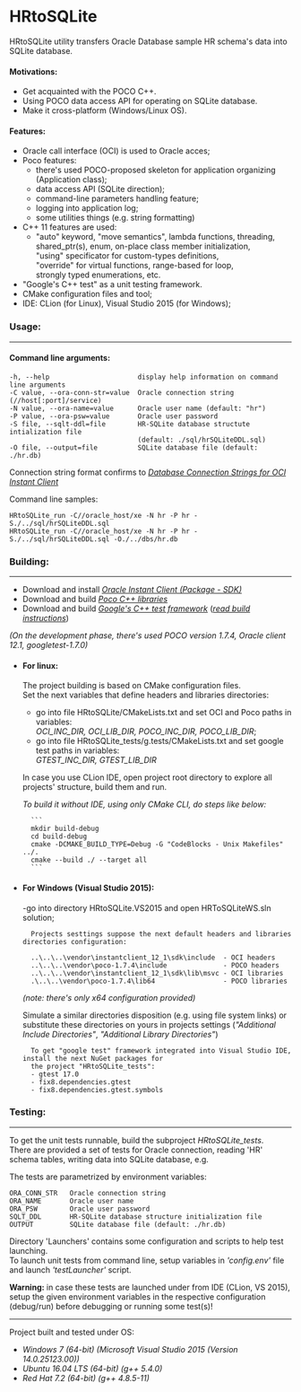# HRtoSQLite
HRtoSQLite utility transfers Oracle Database sample HR schema's data into SQLite database.


#### Motivations:

- Get acquainted with the POCO C++. 
- Using POCO data access API for operating on SQLite database.
- Make it cross-platform (Windows/Linux OS).
 
 
#### Features:
 
 - Oracle call interface (OCI) is used to Oracle acces;
 - Poco features:
    - there's used POCO-proposed skeleton for application organizing (Application class); 
    - data access API (SQLite direction);
    - command-line parameters handling feature;
    - logging into application log;
    - some utilities things (e.g. string formatting)
 - C++ 11 features are used:
    - "auto" keyword, "move semantics", lambda functions, threading,  
       shared_ptr(s), enum, on-place class member initialization,   
       "using" specificator for custom-types definitions,   
       "override" for virtual functions, range-based for loop,   
       strongly typed enumerations, etc.
 - "Google's C++ test" as a unit testing framework.
 - CMake configuration files and tool;
 - IDE: CLion (for Linux), Visual Studio 2015 (for Windows);


### Usage:
-------------------------------------------------------------------------

#### Command line arguments:

```
-h, --help                      display help information on command line arguments  
-C value, --ora-conn-str=value  Oracle connection string   (//host[:port]/service)  
-N value, --ora-name=value      Oracle user name (default: "hr")  
-P value, --ora-psw=value       Oracle user password  
-S file, --sqlt-ddl=file        HR-SQLite database structute intialization file  
                                (default: ./sql/hrSQLiteDDL.sql)  
-O file, --output=file          SQLite database file (default: ./hr.db)  
```

Connection string format confirms to  [*Database Connection Strings for OCI Instant Client*](http://docs.oracle.com/database/121/LNOCI/oci01int.htm#LNOCI16167)

Command line samples:

```
HRtoSQLite_run -C//oracle_host/xe -N hr -P hr -S./../sql/hrSQLiteDDL.sql
HRtoSQLite_run -C//oracle_host/xe -N hr -P hr -S./../sql/hrSQLiteDDL.sql -O./../dbs/hr.db
```

### Building:
-------------------------------------------------------------------------

- Download and install [*Oracle Instant Client (Package - SDK)*](http://www.oracle.com/technetwork/database/features/instant-client/index-097480.html)
- Download and build [*Poco C++ libraries*](https://pocoproject.org/download/)
- Download and build [*Google's C++ test framework*](https://github.com/google/googletest) ([*read build instructions*](https://github.com/google/googletest/blob/master/googletest/README.md)) 

 *(On the development phase, there's used POCO version 1.7.4, Oracle client 12.1, googletest-1.7.0)*

- #### For linux:

    The project building is based on CMake configuration files.   
    Set the next variables that define headers and libraries directories:  
    
    - go into file HRtoSQLite/CMakeLists.txt and set OCI and Poco paths in variables:  
      *OCI_INC_DIR, OCI_LIB_DIR, POCO_INC_DIR, POCO_LIB_DIR*;
    - go into file HRtoSQLite_tests/g.tests/CMakeLists.txt and set google test paths in variables:   
      *GTEST_INC_DIR, GTEST_LIB_DIR*

    In case you use CLion IDE, open project root directory to explore all projects' structure, build them and run.
   
    *To build it without IDE, using only CMake CLI, do steps like below:*  

        ```
        mkdir build-debug
        cd build-debug
        cmake -DCMAKE_BUILD_TYPE=Debug -G "CodeBlocks - Unix Makefiles" ../.
        cmake --build ./ --target all
        ```

- #### For Windows (Visual Studio 2015):

    -go into directory HRtoSQLite.VS2015 and open HRToSQLiteWS.sln solution;

        Projects sesttings suppose the next default headers and libraries directories configuration:   

        ..\..\..\vendor\instantclient_12_1\sdk\include  - OCI headers
        ..\..\..\vendor\poco-1.7.4\include              - POCO headers
        ..\..\..\vendor\instantclient_12_1\sdk\lib\msvc - OCI libraries
        .\..\..\vendor\poco-1.7.4\lib64                 - POCO libraries

    *(note: there's only x64 configuration provided)*

    Simulate a similar directories disposition (e.g. using file system links) or substitute these
    directories on yours in projects settings (*"Additional Include Directories"*, *"Additional Library Directories"*)

        To get "google test" framework integrated into Visual Studio IDE, install the next NuGet packages for 
        the project "HRtoSQLite_tests":
        - gtest 17.0
        - fix8.dependencies.gtest
        - fix8.dependencies.gtest.symbols
        


### Testing:
-------------------------------------------------------------------------

To get the unit tests runnable, build the subproject *HRtoSQLite_tests*.  
There are provided a set of tests for Oracle connection, reading 'HR' schema tables, writing data into SQLite database, e.g.

The tests are parametrized by environment variables:

```
ORA_CONN_STR   Oracle connection string
ORA_NAME       Oracle user name
ORA_PSW        Oracle user password 
SQLT_DDL       HR-SQLite database structure initialization file
OUTPUT         SQLite database file (default: ./hr.db)
```

Directory 'Launchers' contains some configuration and scripts to help test launching.  
To launch unit tests from command line, setup variables in *'config.env'* file and launch *'testLauncher'* script.

**Warning:** in case these tests are launched under from IDE (CLion, VS 2015), setup the given environment 
variables in the respective configuration (debug/run) before debugging or running some test(s)!  


-------------------------------------------------------------------------
Project built and tested under OS:   
- *Windows 7 (64-bit) (Microsoft Visual Studio 2015 (Version 14.0.25123.00))* 
- *Ubuntu 16.04 LTS (64-bit) (g++ 5.4.0)*
- *Red Hat 7.2 (64-bit) (g++ 4.8.5-11)*


     
 
